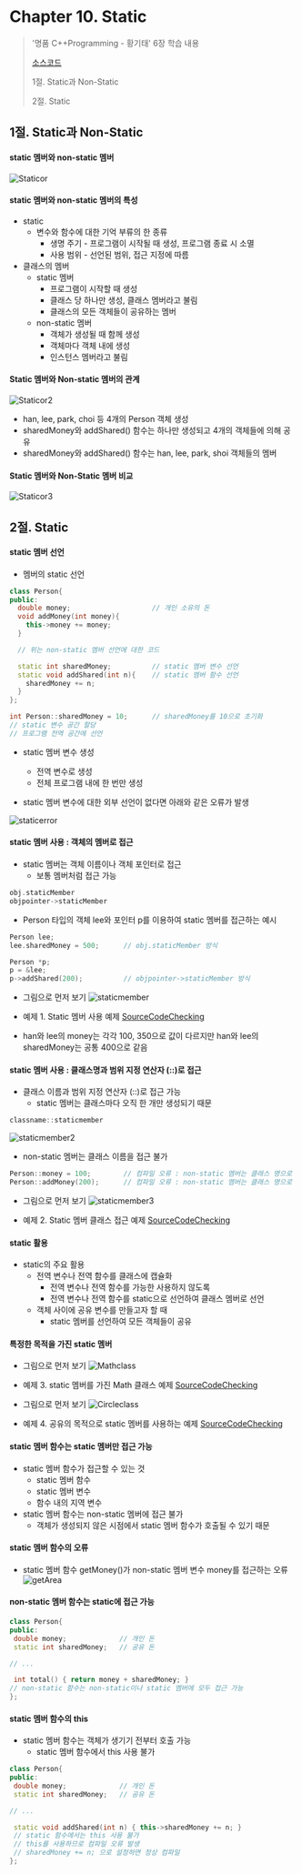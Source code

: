 #  Chapter 10. Static      
> '명품 C++Programming - 황기태' 6장 학습 내용
>
> [소스코드](https://github.com/BangYunseo/Basic_CPP/tree/main/ch10_)
> 
> 1절. Static과 Non-Static
> 
> 2절. Static
>

## 1절. Static과 Non-Static
#### static 멤버와 non-static 멤버

![Staticor](https://github.com/BangYunseo/TIL/blob/main/Cpp/Image/ch10/Staticor.PNG)

#### static 멤버와 non-static 멤버의 특성
* static
  * 변수와 함수에 대한 기억 부류의 한 종류
    * 생명 주기 - 프로그램이 시작될 때 생성, 프로그램 종료 시 소멸
    * 사용 범위 - 선언된 범위, 접근 지정에 따름
* 클래스의 멤버
  * static 멤버
    * 프로그램이 시작할 때 생성
    * 클래스 당 하나만 생성, 클래스 멤버라고 불림
    * 클래스의 모든 객체들이 공유하는 멤버
  * non-static 멤버
    * 객체가 생성될 때 함께 생성
    * 객체마다 객체 내에 생성
    * 인스턴스 멤버라고 불림


#### Static 멤버와 Non-static 멤버의 관계

![Staticor2](https://github.com/BangYunseo/TIL/blob/main/Cpp/Image/ch10/Staticor2.PNG)

* han, lee, park, choi 등 4개의 Person 객체 생성
* sharedMoney와 addShared() 함수는 하나만 생성되고 4개의 객체들에 의해 공유
* sharedMoney와 addShared() 함수는 han, lee, park, shoi 객체들의 멤버

#### Static 멤버와 Non-Static 멤버 비교

![Staticor3](https://github.com/BangYunseo/TIL/blob/main/Cpp/Image/ch10/Staticor3.PNG)

## 2절. Static
#### static 멤버 선언
* 멤버의 static 선언
```C++
class Person{
public:
  double money;                    // 개인 소유의 돈
  void addMoney(int money){
    this->money += money;
  }

  // 위는 non-static 멤버 선언에 대한 코드

  static int sharedMoney;          // static 멤버 변수 선언
  static void addShared(int n){    // static 멤버 함수 선언
    sharedMoney += n;
  }
};

int Person::sharedMoney = 10;      // sharedMoney를 10으로 초기화
// static 변수 공간 할당
// 프로그램 전역 공간에 선언
```
* static 멤버 변수 생성
  * 전역 변수로 생성
  * 전체 프로그램 내에 한 번만 생성

* static 멤버 변수에 대한 외부 선언이 없다면 아래와 같은 오류가 발생

![staticerror](https://github.com/BangYunseo/TIL/blob/main/Cpp/Image/ch10/staticerror.PNG)

#### static 멤버 사용 : 객체의 멤버로 접근
* static 멤버는 객체 이름이나 객체 포인터로 접근
  * 보통 멤버처럼 접근 가능
```C++
obj.staticMember
objpointer->staticMember
```
  * Person 타입의 객체 lee와 포인터 p를 이용하여 static 멤버를 접근하는 예시
```C++
Person lee;
lee.sharedMoney = 500;      // obj.staticMember 방식

Person *p;
p = &lee;
p->addShared(200);          // objpointer->staticMember 방식
```
* 그림으로 먼저 보기
![staticmember](https://github.com/BangYunseo/TIL/blob/main/Cpp/Image/ch10/staticmember.PNG)

* 예제 1. Static 멤버 사용 예제
[SourceCodeChecking](https://github.com/BangYunseo/Basic_CPP/blob/main/ch10_Static/UsingStaticMember.cpp)

* han와 lee의 money는 각각 100, 350으로 값이 다르지만 han와 lee의 sharedMoney는 공통 400으로 같음

#### static 멤버 사용 : 클래스명과 범위 지정 연산자 (::)로 접근
* 클래스 이름과 범위 지정 연산자 (::)로 접근 가능
  * static 멤버는 클래스마다 오직 한 개만 생성되기 때문
```C++
classname::staticmember
```
![staticmember2](https://github.com/BangYunseo/TIL/blob/main/Cpp/Image/ch10/staticmember2.PNG)

 * non-static 멤버는 클래스 이름을 접근 불가
```C++
Person::money = 100;        // 컴파일 오류 : non-static 멤버는 클래스 명으로 접근 불가
Person::addMoney(200);      // 컴파일 오류 : non-static 멤버는 클래스 명으로 접근 불가
```
* 그림으로 먼저 보기
![staticmember3](https://github.com/BangYunseo/TIL/blob/main/Cpp/Image/ch10/staticmember3.PNG)

* 예제 2. Static 멤버 클래스 접근 예제
[SourceCodeChecking](https://github.com/BangYunseo/Basic_CPP/blob/main/ch10_Static/AcessingStaticMember.cpp)

#### static 활용
* static의 주요 활용
  * 전역 변수나 전역 함수를 클래스에 캡슐화
    * 전역 변수나 전역 함수를 가능한 사용하지 않도록
    * 전역 변수나 전역 함수를 static으로 선언하여 클래스 멤버로 선언
  * 객체 사이에 공유 변수를 만들고자 할 때
    * static 멤버를 선언하여 모든 객체들이 공유

#### 특정한 목적을 가진 static 멤버
* 그림으로 먼저 보기
![Mathclass](https://github.com/BangYunseo/TIL/blob/main/Cpp/Image/ch10/Mathclass.PNG)

* 예제 3. static 멤버를 가진 Math 클래스 예제
[SourceCodeChecking](https://github.com/BangYunseo/Basic_CPP/blob/main/ch10_Static/MathClass.cpp)

* 그림으로 먼저 보기
![Circleclass](https://github.com/BangYunseo/TIL/blob/main/Cpp/Image/ch10/Circleclass.PNG)

* 예제 4. 공유의 목적으로 static 멤버를 사용하는 예제
[SourceCodeChecking](https://github.com/BangYunseo/Basic_CPP/blob/main/ch10_Static/CircleClass.cpp)

#### static 멤버 함수는 static 멤버만 접근 가능
* static 멤버 함수가 접근할 수 있는 것
  * static 멤버 함수
  * static 멤버 변수
  * 함수 내의 지역 변수
* static 멤버 함수는 non-static 멤버에 접근 불가
  * 객체가 생성되지 않은 시점에서 static 멤버 함수가 호출될 수 있기 때문 

#### static 멤버 함수의 오류
* static 멤버 함수 getMoney()가 non-static 멤버 변수 money를 접근하는 오류
![getArea](https://github.com/BangYunseo/TIL/blob/main/Cpp/Image/ch10/getArea.PNG)

#### non-static 멤버 함수는 static에 접근 가능
```C++
class Person{
public:
 double money;             // 개인 돈
 static int sharedMoney;   // 공유 돈

// ...

 int total() { return money + sharedMoney; }
// non-static 함수는 non-static이나 static 멤버에 모두 접근 가능
};
```
#### static 멤버 함수의 this
* static 멤버 함수는 객체가 생기기 전부터 호출 가능
  * static 멤버 함수에서 this 사용 불가
```C++
class Person{
public:
 double money;             // 개인 돈
 static int sharedMoney;   // 공유 돈

// ...

 static void addShared(int n) { this->sharedMoney += n; }
 // static 함수에서는 this 사용 불가
 // this를 사용하므로 컴파일 오류 발생
 // sharedMoney += n; 으로 설정하면 정상 컴파일
};
``` 
